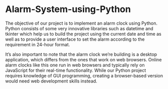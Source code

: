 # Alarm-System-using-Python

The objective of our project is to implement an alarm clock using Python. Python consists of some very innovative libraries such as datetime and tkinter which help us to build the project using the current date and time as well as to provide a user interface to set the alarm according to the requirement in 24-hour format.

It’s also important to note that the alarm clock we’re building is a desktop application, which differs from the ones that work on web browsers. Online alarm clocks like this one run in web browsers and typically rely on JavaScript for their real-time functionality. While our Python project requires knowledge of GUI programming, creating a browser-based version would need web development skills instead.
